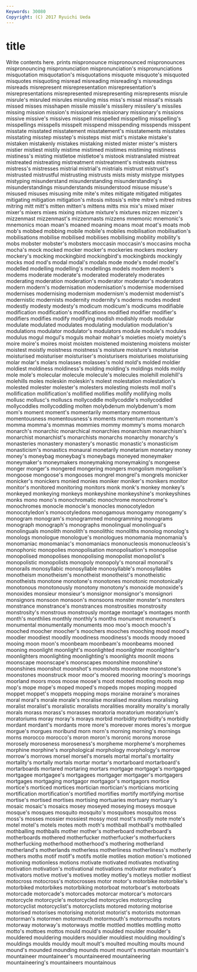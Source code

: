 ```yaml
---
Keywords: 30080 
Copyright: (C) 2017 Ryuichi Ueda
---
```


# title

Write contents here.
prints
mispronounce mispronounced mispronounces mispronouncing mispronunciation mispronunciation's mispronunciations misquotation misquotation's misquotations
misquote misquote's misquoted misquotes misquoting misread misreading misreading's misreadings misreads
misrepresent misrepresentation misrepresentation's misrepresentations misrepresented misrepresenting misrepresents misrule misrule's misruled
misrules misruling miss miss's missal missal's missals missed misses misshapen
missile missile's missilery missilery's missiles missing mission mission's missionaries missionary
missionary's missions missive missive's missives misspell misspelled misspelling misspelling's misspellings
misspells misspelt misspend misspending misspends misspent misstate misstated misstatement misstatement's
misstatements misstates misstating misstep misstep's missteps mist mist's mistake mistake's
mistaken mistakenly mistakes mistaking misted mister mister's misters mistier mistiest
mistily mistime mistimed mistimes mistiming mistiness mistiness's misting mistletoe mistletoe's
mistook mistranslated mistreat mistreated mistreating mistreatment mistreatment's mistreats mistress mistress's
mistresses mistrial mistrial's mistrials mistrust mistrust's mistrusted mistrustful mistrusting mistrusts
mists misty mistype mistypes mistyping misunderstand misunderstanding misunderstanding's misunderstandings misunderstands
misunderstood misuse misuse's misused misuses misusing mite mite's mites mitigate
mitigated mitigates mitigating mitigation mitigation's mitosis mitosis's mitre mitre's mitred
mitres mitring mitt mitt's mitten mitten's mittens mitts mix mix's
mixed mixer mixer's mixers mixes mixing mixture mixture's mixtures mizzen
mizzen's mizzenmast mizzenmast's mizzenmasts mizzens mnemonic mnemonic's mnemonics moan moan's
moaned moaning moans moat moat's moats mob mob's mobbed mobbing
mobile mobile's mobiles mobilisation mobilisation's mobilisations mobilise mobilised mobilises mobilising
mobility mobility's mobs mobster mobster's mobsters moccasin moccasin's moccasins mocha
mocha's mock mocked mocker mocker's mockeries mockers mockery mockery's mocking
mockingbird mockingbird's mockingbirds mockingly mocks mod mod's modal modal's modals
mode mode's model model's modelled modelling modelling's modellings models modem
modem's modems moderate moderate's moderated moderately moderates moderating moderation moderation's
moderator moderator's moderators modern modern's modernisation modernisation's modernise modernised modernises
modernising modernism modernism's modernist modernist's modernistic modernists modernity modernity's moderns
modes modest modestly modesty modesty's modicum modicum's modicums modifiable modification
modification's modifications modified modifier modifier's modifiers modifies modify modifying modish
modishly mods modular modulate modulated modulates modulating modulation modulation's modulations
modulator modulator's modulators module module's modules modulus mogul mogul's moguls
mohair mohair's moieties moiety moiety's moire moire's moires moist moisten
moistened moistening moistens moister moistest moistly moistness moistness's moisture moisture's
moisturise moisturised moisturiser moisturiser's moisturisers moisturises moisturising molar molar's molars
molasses molasses's mold mold's molded moldier moldiest moldiness moldiness's molding
molding's moldings molds moldy mole mole's molecular molecule molecule's molecules
molehill molehill's molehills moles moleskin moleskin's molest molestation molestation's molested
molester molester's molesters molesting molests moll moll's mollification mollification's mollified
mollifies mollify mollifying molls mollusc mollusc's molluscs mollycoddle mollycoddle's mollycoddled
mollycoddles mollycoddling molten molybdenum molybdenum's mom mom's moment moment's momentarily
momentary momentous momentousness momentousness's moments momentum momentum's momma momma's mommas
mommies mommy mommy's moms monarch monarch's monarchic monarchical monarchies monarchism
monarchism's monarchist monarchist's monarchists monarchs monarchy monarchy's monasteries monastery monastery's
monastic monastic's monasticism monasticism's monastics monaural monetarily monetarism monetary money
money's moneybag moneybag's moneybags moneyed moneymaker moneymaker's moneymakers moneymaking moneymaking's
mongeese monger monger's mongered mongering mongers mongolism mongolism's mongoose mongoose's
mongooses mongrel mongrel's mongrels monicker monicker's monickers monied monies moniker
moniker's monikers monitor monitor's monitored monitoring monitors monk monk's monkey
monkey's monkeyed monkeying monkeys monkeyshine monkeyshine's monkeyshines monks mono mono's
monochromatic monochrome monochrome's monochromes monocle monocle's monocles monocotyledon monocotyledon's monocotyledons
monogamous monogamy monogamy's monogram monogram's monogrammed monogramming monograms monograph monograph's
monographs monolingual monolingual's monolinguals monolith monolith's monolithic monoliths monolog monolog's
monologs monologue monologue's monologues monomania monomania's monomaniac monomaniac's monomaniacs mononucleosis
mononucleosis's monophonic monopolies monopolisation monopolisation's monopolise monopolised monopolises monopolising monopolist
monopolist's monopolistic monopolists monopoly monopoly's monorail monorail's monorails monosyllabic monosyllable
monosyllable's monosyllables monotheism monotheism's monotheist monotheist's monotheistic monotheists monotone monotone's
monotones monotonic monotonically monotonous monotonously monotony monotony's monoxide monoxide's monoxides
monsieur monsieur's monsignor monsignor's monsignori monsignors monsoon monsoon's monsoons monster
monster's monsters monstrance monstrance's monstrances monstrosities monstrosity monstrosity's monstrous monstrously
montage montage's montages month month's monthlies monthly monthly's months monument
monument's monumental monumentally monuments moo moo's mooch mooch's mooched moocher
moocher's moochers mooches mooching mood mood's moodier moodiest moodily moodiness
moodiness's moods moody mooed mooing moon moon's moonbeam moonbeam's moonbeams
mooned mooning moonlight moonlight's moonlighted moonlighter moonlighter's moonlighters moonlighting moonlighting's
moonlights moonlit moons moonscape moonscape's moonscapes moonshine moonshine's moonshines moonshot
moonshot's moonshots moonstone moonstone's moonstones moonstruck moor moor's moored mooring
mooring's moorings moorland moors moos moose moose's moot mooted mooting
moots mop mop's mope mope's moped moped's mopeds mopes moping
mopped moppet moppet's moppets mopping mops moraine moraine's moraines moral
moral's morale morale's moralise moralised moralises moralising moralist moralist's moralistic
moralists moralities morality morality's morally morals morass morass's morasses moratoria
moratorium moratorium's moratoriums moray moray's morays morbid morbidity morbidity's morbidly
mordant mordant's mordants more more's moreover mores mores's morgue morgue's
morgues moribund morn morn's morning morning's mornings morns morocco morocco's
moron moron's moronic morons morose morosely moroseness moroseness's morpheme morpheme's
morphemes morphine morphine's morphological morphology morphology's morrow morrow's morrows morsel
morsel's morsels mortal mortal's mortality mortality's mortally mortals mortar mortar's
mortarboard mortarboard's mortarboards mortared mortaring mortars mortgage mortgage's mortgaged mortgagee
mortgagee's mortgagees mortgager mortgager's mortgagers mortgages mortgaging mortgagor mortgagor's mortgagors
mortice mortice's morticed mortices mortician mortician's morticians morticing mortification mortification's
mortified mortifies mortify mortifying mortise mortise's mortised mortises mortising mortuaries
mortuary mortuary's mosaic mosaic's mosaics mosey moseyed moseying moseys mosque
mosque's mosques mosquito mosquito's mosquitoes mosquitos moss moss's mosses mossier
mossiest mossy most most's mostly mote mote's motel motel's motels
motes moth moth's mothball mothball's mothballed mothballing mothballs mother mother's
motherboard motherboard's motherboards mothered motherfucker motherfucker's motherfuckers motherfucking motherhood motherhood's
mothering motherland motherland's motherlands motherless motherliness motherliness's motherly mothers moths
motif motif's motifs motile motiles motion motion's motioned motioning motionless
motions motivate motivated motivates motivating motivation motivation's motivational motivations motivator
motivator's motivators motive motive's motives motley motley's motleys motlier motliest
motocross motocross's motocrosses motor motor's motorbike motorbike's motorbiked motorbikes motorbiking
motorboat motorboat's motorboats motorcade motorcade's motorcades motorcar motorcar's motorcars motorcycle
motorcycle's motorcycled motorcycles motorcycling motorcyclist motorcyclist's motorcyclists motored motoring motorise
motorised motorises motorising motorist motorist's motorists motorman motorman's motormen motormouth
motormouth's motormouths motors motorway motorway's motorways mottle mottled mottles mottling
motto motto's mottoes mottos mould mould's moulded moulder moulder's mouldered
mouldering moulders mouldier mouldiest moulding moulding's mouldings moulds mouldy moult
moult's moulted moulting moults mound mound's mounded mounding mounds mount
mount's mountain mountain's mountaineer mountaineer's mountaineered mountaineering mountaineering's mountaineers mountainous
